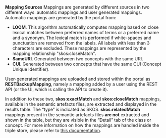 **Mapping Sources**
Mappings are generated by different sources in two different ways: automatic mappings and user generated mappings. Automatic mappings are generated by the portal from:

- **LOOM**. This algorithm automatically computes mapping based on close lexical matches between preferred names of terms or a preferred name and a synonym. The lexical match is performed if white-spaces and punctuation are removed from the labels. All labels with less than 3 characters are excluded. These mappings are represented by the mapping relationship "skos:closeMatch".
- **SameURI**. Generated between two concepts with the same URI.
- **CUI**. Generated between two concepts that have the same CUI (Concept Unique Identifier).

User-generated mappings are uploaded and stored within the portal as **RESTBackupMapping**, namely a mapping added by a user using the REST API (or the UI, which is calling the API to create it).

In addition to these two, **skos:exactMatch** and **skos:closeMatch** mappings, available in the semantic artefacts files, are extracted and displayed in the results table. The “type” is indicated as SKOS. **skos:relatedMatch** mappings present in the semantic artefacts files **are not** extracted and shown in the table, but they are visible in the “Detail” tab of the class or concept.
For more information on how the mappings are handled inside the triple store, please refer to [this documentation]().
